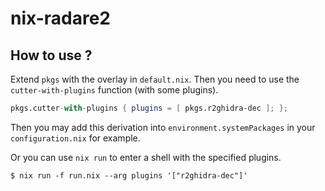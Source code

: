 # nix-radare2

## How to use ?

Extend `pkgs` with the overlay in `default.nix`.
Then you need to use the `cutter-with-plugins` function (with some plugins).

```nix
pkgs.cutter-with-plugins { plugins = [ pkgs.r2ghidra-dec ]; };
```

Then you may add this derivation into `environment.systemPackages` in your `configuration.nix` for example.

Or you can use `nix run` to enter a shell with the specified plugins.

```console
$ nix run -f run.nix --arg plugins '["r2ghidra-dec"]'
```
